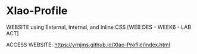 # XIao-Profile
WEBSITE using External, Internal, and Inline CSS [WEB DES - WEEK6 - LAB ACT]

ACCESS WEBSITE:
https://yrnjms.github.io/XIao-Profile/index.html
